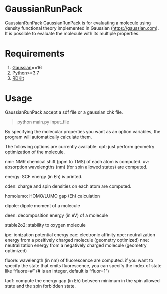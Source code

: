 # GaussianRunPack
GaussianRunPack
GaussianRunPack is for evaluating a molecule using density functional theory implemented in Gaussian (https://gaussian.com).
It is possible to evaluate the molecule with its multiple properties.

# Requirements
1. [Gaussian](https://gaussian.com)==16
2. [Python](https://www.anaconda.com/download/)>=3.7 
3. [RDKit](https://anaconda.org/rdkit/rdkit)

# Usage
GaussianRunPack accept a sdf file or a gaussian chk file.
> python main.py input_file

By specifying the molecular properties you want as an option variables,
the program will automatically calculate them. 

The following options are currently available:
opt:
	just perform geometry optimization of the molecule.

nmr:
	NMR chemical shift (ppm to TMS) of each atom is computed.
uv:
	absorption wavelengths (nm)  (for spin allowed states) are computed.

energy: 
	SCF energy (in Eh) is printed.

cden:
	charge and spin densities on each atom are computed.

homolumo:
	HOMO/LUMO gap (Eh) calculation

dipole:
	dipole moment of a molecule

deen:
	decomposition energy (in eV) of a molecule

stable2o2:
	stability to oxygen molecule

ipe:
	ionization potential energy
eae:
	electronic affinity 
npe:
	neutralization energy from a positively charged molecule (geometry optimized)
nne:
	neutralization energy from a negatively charged molecule (geometry optimized)

fluore:
	wavelength (in nm) of fluorescence are computed. 
	if you want to specify the state that emits fluorescence, you can specify the index of state like
	“fluore=#” (# is an integer, default is “fluor=1”)

tadf:
	compute the energy gap (in Eh) between minimum in the spin allowed state 
	and the spin forbidden state.
